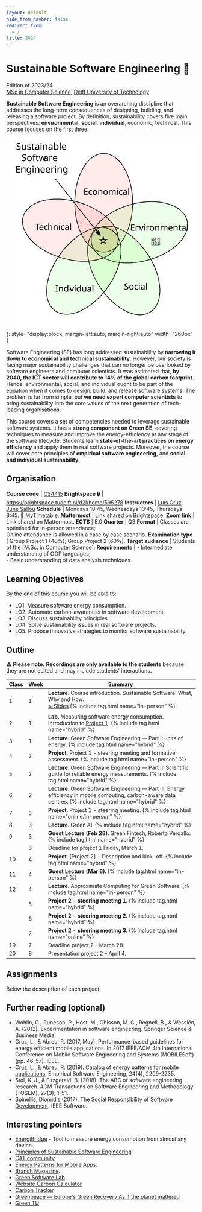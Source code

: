 ```yaml
---
layout: default
hide_from_navbar: false
redirect_from:
  - /
title: 2024
---
```


# Sustainable Software Engineering 🌱
Edition of 2023/24<br/>
[MSc in Computer Science], [Delft University of Technology]


**Sustainable Software Engineering** is an overarching discipline that addresses the long-term consequences of designing, building, and releasing a software project.
By definition, sustainability covers five main perspectives: **environmental**, **social**, **individual**, economic, technical.
This course focuses on the first three.

![Sustainability Domains](./img/domains.svg){: style="display:block; margin-left:auto; margin-right:auto" width="260px" }

Software Engineering (SE) has long addressed sustainability by **narrowing it down to economical and technical sustainability**.
However, our society is facing major sustainability challenges that can no longer be overlooked by software engineers and computer scientists.
It was estimated that, **by 2040, the ICT sector will contribute to 14% of the global carbon footprint**. Hence, environmental, social, and individual ought to be part of the equation when it comes to design, build, and release software systems.
The problem is far from simple, but **we need expert computer scientists** to bring sustainability into the core values of the next generation of tech-leading organisations.

This course covers a set of competencies needed to leverage sustainable software systems.
It has a **strong component on Green SE**, covering techniques to measure and improve the energy-efficiency at any stage of the software lifecycle.
Students learn **state-of-the-art practices on energy efficiency** and apply them in real software projects. Moreover, the course will cover core principles of **empirical software engineering**, and **social and individual sustainability**.

## Organisation

**Course code**       | [CS4415]
**Brightspace 🔒**    | <https://brightspace.tudelft.nl/d2l/home/595278>
**Instructors**       | [Luís Cruz], [June Sallou]
**Schedule**          |	Mondays 10:45, Wednesdays 13:45, Thursdays 8:45. 🔗 [MyTimetable].
**Mattermost**        | Link shared on [Brightspace](https://brightspace.tudelft.nl/d2l/home/595278).
**Zoom link**         | Link shared on Mattermost.
**ECTS** 	            | 5.0
**Quarter**           | Q3
**Format**            | Classes are optimised for in-person attendance;<br/>Online attendance is allowed in a case by case scenario.
**Examination type**  | Group Project 1 (40%); Group Project 2 (60%).
**Target audience**   |	Students of the [M.Sc. in Computer Science].
**Requirements** 	    | - Intermediate understanding of OOP languages;<br/> - Basic understanding of data analysis techniques.


## Learning Objectives

By the end of this course you will be able to:

- LO1. Measure software energy consumption.
- LO2. Automate carbon-awareness in software development.
- LO3. Discuss sustainability principles.
- LO4. Solve sustainability issues in real software projects.
- LO5. Propose innovative strategies to monitor software sustainability.

## Outline

**⚠️ Please note:** **Recordings are only available to the students** because they are not edited and may include students' interactions.


 Class | Week| Summary
-------| ----|----------|
 1     | 1   | **Lecture.** Course introduction. Sustainable Software: What, Why and How.<br/>[📊Slides][slides01]  {% include tag.html name="in-person" %}
 2     | 1   | **Lab.** Measuring software energy consumption. Introduction to [Project 1](#project1).   {% include tag.html name="hybrid" %}
 3     | 1   | **Lecture.** Green Software Engineering — Part I: units of energy. {% include tag.html name="hybrid" %}
 4     | 2   | **Project.** Project 1 - steering meeting and formative assessment. {% include tag.html name="in-person" %}
 5     | 2   | **Lecture.** Green Software Engineering — Part II: Scientific guide for reliable energy measurements. {% include tag.html name="hybrid" %}
 6     | 2   | **Lecture.** Green Software Engineering — Part III: Energy efficiency in mobile computing; carbon-aware data centres.  {% include tag.html name="hybrid" %}
 7     | 3   | **Project.** Project 1 - steering meeting. {% include tag.html name="online/in-person" %}
 8     | 3   | **Lecture.** Green AI. {% include tag.html name="hybrid" %}
 9     | 3   | **Guest Lecture (Feb 28).** Green Fintech, Roberto Vergallo. {% include tag.html name="hybrid" %} 
       | 3   | Deadline for project 1 Friday, March 1.
 10    | 4   | **Project.** [Project 2] - Description and kick-off. {% include tag.html name="hybrid" %}
 11    | 4   | **Guest Lecture (Mar 6).**  {% include tag.html name="in-person" %}  
 12    | 4   | **Lecture.** Approximate Computing for Green Software. {% include tag.html name="in-person" %}
       | 5   | **Project 2 - steering meeting 1.** {% include tag.html name="hybrid" %}
       | 6   | **Project 2 - steering meeting 2.** {% include tag.html name="hybrid" %}
       | 7   | **Project 2 - steering meeting 3.** {% include tag.html name="online" %}
 19    | 7   | Deadline project 2 – March 28.
 20    | 8   | Presentation project 2 – April 4.
 
## Assignments

Below the description of each project.

<!-- ### 🛠 **Project 1** Measuring Software Energy Consumption
{: #project1}

- Goal: Compare energy consumption in common software use cases.
  - Examples:
    - Different versions of the same app;
      - Same use case but different apps
      - Same version, same app, but different user settings (e.g., enable/disable GPU optimisation)
      - Same version, same app, but different running environment
- Blog-style report (markdown, approx 2500 words).
  - Bonus if you can automate the experiment and there is a replication package.
- Submission by pull request to the website. Instructions [here](/course_sustainableSE/2023/p1_measuring_software/).
- **Weight in final grade**: 40%
- **Steering meeting/formative assessment**: Tuesday, Feb 22
- **Deadline** Friday, Mar 3


### 🛠 Project 2 – Hacking Sustainability

- **Goal:** Solve a Sustainable Software Engineering problem.
  - Identify/Describe 1 problem that should be fixed to help enabling sustainability in the software engineering industry/community.
  - Propose a solution. It can be a tool, framework, guidelines, etc.
  - Implement the solution.
  - Validation. (Depending on the idea) (side note: the cancelled class was all about this)
  - Dissemination/social impact. (Solution should be open source, welcome contributors, post on twitter, hacker news, reddit? Tool website?)
- **Deliverables.**
  - Paper-like article. (Min 4 pages, max 10)
  - Online git repo with open source codebase and/or replication package.
  - Presentation: 7 min + 5min Q&A
- **Weight in final grade**: 60%
- **Steering meeting/formative assessments**: Every week from week 5 to 9.
- **Deadline** Friday, March 31. (Grace period until April 14).
- Submission by pull request to the website. Instructions [here](/course_sustainableSE/2023/p2_hacking_sustainability/). **⭐️(new)**

  -->

## Further reading (optional)

- Wohlin, C., Runeson, P., Höst, M., Ohlsson, M. C., Regnell, B., & Wesslén, A. (2012). Experimentation in software engineering. Springer Science & Business Media.
- Cruz, L., & Abreu, R. (2017, May). Performance-based guidelines for energy efficient mobile applications. In 2017 IEEE/ACM 4th International Conference on Mobile Software Engineering and Systems (MOBILESoft) (pp. 46-57). IEEE.
- Cruz, L., & Abreu, R. (2019). [Catalog of energy patterns for mobile applications](https://arxiv.org/abs/1901.03302). Empirical Software Engineering, 24(4), 2209-2235.
- Stol, K. J., & Fitzgerald, B. (2018). The ABC of software engineering research. ACM Transactions on Software Engineering and Methodology (TOSEM), 27(3), 1-51.
- Spinellis, Diomidis (2017). [The Social Responsibility of Software Development](https://ieeexplore.ieee.org/document/7888390). IEEE Software.

## Interesting pointers

- [EnergiBridge](https://github.com/tdurieux/energibridge) - Tool to measure energy consumption from almost any device.
- [Principles of Sustainable Software Engineering](https://principles.green)
- [CAT community](https://ClimateAction.tech)
- [Energy Patterns for Mobile Apps](https://tqrg.github.io/energy-patterns/).
- [Branch Magazine](https://branch.climateaction.tech).
- [Green Software Lab](https://greenlab.di.uminho.pt)
- [Website Carbon Calculator](https://www.websitecarbon.com)
- [Carbon Tracker](https://github.com/lfwa/carbontracker)
- [Greenpeace — Europe's Green Recovery As if the planet mattered](https://www.greenpeace.de/sites/www.greenpeace.de/files/publications/20201022_greenrecovery_f_es.pdf)
- [Green TU](https://www.tudelft.nl/sustainability/get-involved/greentu/)

[Delft University of Technology]: https://www.tudelft.nl
[MSc in Computer Science]: https://www.tudelft.nl/onderwijs/opleidingen/masters/cs/msc-computer-science
[Luís Cruz]: https://luiscruz.github.io
[June Sallou]: https://jnsll.github.io
[CS4415]: https://www.studiegids.tudelft.nl/a101_displayCourse.do?course_id=64344

[MyTimetable]: https://mytimetable.tudelft.nl/link?timetable.id=2021!module!01CD7133098AD9A864150E64E74F6D7F

[slides01]: https://surfdrive.surf.nl/files/index.php/s/S5mhezqxTcxwRuo

[recording01]: https://surfdrive.surf.nl/files/index.php/s/n0D3PW0sLJ3Sk3K
